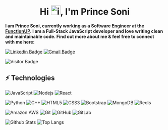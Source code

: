 <h1 align="center">Hi <img alt="img" width="30" src="https://c.tenor.com/nebZyl8oN7IAAAAi/wave-hello.gif">, I'm Prince Soni</h1>

<b>I am Prince Soni, currently working as a Software Engineer at the [FunctionUP](https://functionup.org/). I am a Full-Stack JavaScript developer and love writing clean and maintainable code. Find out more about me & feel free to connect with me here: </b>

[![Linkedin Badge](https://img.shields.io/badge/-LinkedIn-blue?style=flat-square&logo=Linkedin&logoColor=white&link=https://www.linkedin.com/in/prince9871/)](https://www.linkedin.com/in/prince9871/)  [![Gmail Badge](https://img.shields.io/badge/-GMAIL-c14438?style=flat-square&logo=Gmail&logoColor=white&link=mailto:soniprince142@gmail.com)](mailto:soniprince142@gmail.com)
<!-- [![Medium Badge](https://img.shields.io/badge/rashedul-alam-12100E?style=flat-square&logo=medium&logoColor=white&link=https://rashedul-alam.medium.com/)](https://rashedul-alam.medium.com/) -->

<!-- [![Facebook Badge](https://img.shields.io/badge/prince9871-1877F2?style=flat-square&logo=facebook&logoColor=white&link=https://www.facebook.com/prince9871/)](https://www.facebook.com/prince9871/) -->

![Visitor Badge](https://visitor-badge.laobi.icu/badge?page_id=ludehsar.ludehsar)


## ⚡ Technologies

![JavaScript](https://img.shields.io/badge/-JavaScript-black?style=flat-square&logo=javascript)
![Nodejs](https://img.shields.io/badge/-Nodejs-black?style=flat-square&logo=Node.js)
![React](https://img.shields.io/badge/-React-black?style=flat-square&logo=react)
<!-- !![TypeScript](https://img.shields.io/badge/-TypeScript-007ACC?style=flat-square&logo=typescript)-->
![Python](https://img.shields.io/badge/-Python-black?style=flat-square&logo=Python)
![C++](https://img.shields.io/badge/-C++-00599C?style=flat-square&logo=c)
![HTML5](https://img.shields.io/badge/-HTML5-E34F26?style=flat-square&logo=html5&logoColor=white)
![CSS3](https://img.shields.io/badge/-CSS3-1572B6?style=flat-square&logo=css3)
![Bootstrap](https://img.shields.io/badge/-Bootstrap-563D7C?style=flat-square&logo=bootstrap)
![MongoDB](https://img.shields.io/badge/-MongoDB-black?style=flat-square&logo=mongodb)
![Redis](https://img.shields.io/badge/-Redis-black?style=flat-square&logo=Redis)
<!-- !![GraphQL](https://img.shields.io/badge/-GraphQL-E10098?style=flat-square&logo=graphql)
![Apollo GraphQL](https://img.shields.io/badge/-Apollo%20GraphQL-311C87?style=flat-square&logo=apollo-graphql)
![PostgreSQL](https://img.shields.io/badge/-PostgreSQL-336791?style=flat-square&logo=postgresql)
![MySQL](https://img.shields.io/badge/-MySQL-black?style=flat-square&logo=mysql)
<!-- ![Heroku](https://img.shields.io/badge/-Heroku-430098?style=flat-square&logo=heroku) -->
![Amazon AWS](https://img.shields.io/badge/Amazon%20AWS-232F3E?style=flat-square&logo=amazon-aws)
![Git](https://img.shields.io/badge/-Git-black?style=flat-square&logo=git)
![GitHub](https://img.shields.io/badge/-GitHub-181717?style=flat-square&logo=github)
![GitLab](https://img.shields.io/badge/-GitLab-FCA121?style=flat-square&logo=gitlab)
<!-- ![BitBucket](https://img.shields.io/badge/-BitBucket-darkblue?style=flat-square&logo=bitbucket) -->

![Github Stats](https://github-readme-stats.vercel.app/api?username=princesoni1989&count_private=true&show_icons=true&include_all_commits=true)
![Top Langs](https://github-readme-stats.vercel.app/api/top-langs/?username=prince9871&hide=TeX&layout=compact)

<!-- ## Snake eating my Contribution Graph
![snake gif](https://github.com/prince9871/prince9871/blob/output/github-contribution-grid-snake.gif)


![gitartwork](gitartwork.svg) -->

<!-- [![Linkedin Badge](https://img.shields.io/badge/-prince9871-blue?style=flat-square&logo=Linkedin&logoColor=white&link=https://www.linkedin.com/in/prince9871/)](https://www.linkedin.com/in/prince9871/) -->
